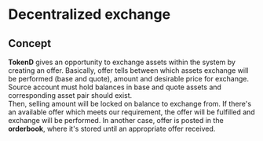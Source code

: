 # Decentralized exchange
## Concept
**TokenD** gives an opportunity to exchange assets within the 
system by creating an offer. Basically, offer tells between which assets 
exchange will be performed (base and quote), amount and desirable price
for exchange. Source account must hold balances in base and quote 
assets and corresponding asset pair should exist.  
Then, selling amount will be locked on balance to exchange from. 
If there's an available offer which meets our requirement,
the offer will be fulfilled and exchange will be performed. In another case, 
offer is posted in the **orderbook**, where it's stored until 
an appropriate offer received.